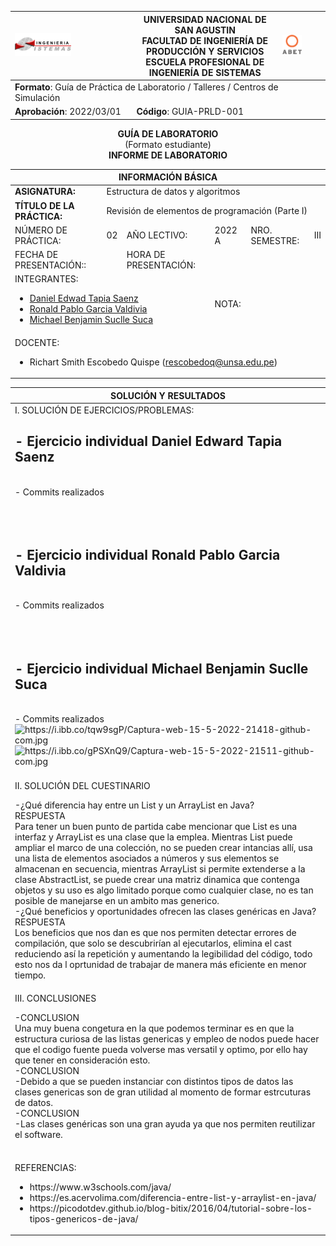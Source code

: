 <div align="center">
<table>
    <theader>
        <tr>
            <td><img src="https://github.com/rescobedoq/pw2/blob/main/epis.png?raw=true" alt="EPIS" style="width:50%; height:auto"/></td>
            <th>
                <span style="font-weight:bold;">UNIVERSIDAD NACIONAL DE SAN AGUSTIN</span><br />
                <span style="font-weight:bold;">FACULTAD DE INGENIERÍA DE PRODUCCIÓN Y SERVICIOS</span><br />
                <span style="font-weight:bold;">ESCUELA PROFESIONAL DE INGENIERÍA DE SISTEMAS</span>
            </th>
            <td><img src="https://github.com/rescobedoq/pw2/blob/main/abet.png?raw=true" alt="ABET" style="width:50%; height:auto"/></td>
        </tr>
    </theader>
    <tbody>
        <tr><td colspan="3"><span style="font-weight:bold;">Formato</span>: Guía de Práctica de Laboratorio / Talleres / Centros de Simulación</td></tr>
        <tr><td><span style="font-weight:bold;">Aprobación</span>:  2022/03/01</td><td colspan="2"><span style="font-weight:bold;">Código</span>: GUIA-PRLD-001</td></tr>
    </tbody>
</table>
</div>

<div align="center">
<span style="font-weight:bold;" colspan="6">GUÍA DE LABORATORIO</span><br />
<span>(Formato estudiante)</span>
</div>
<div align="center">
	<span style="font-weight:bold;">INFORME DE LABORATORIO</span>

<table>
		<theader>
			<tr><th colspan="6">INFORMACIÓN BÁSICA</th></tr>
		</theader>
		<tbody>
			<tr>
				<td><span style="font-weight:bold;">ASIGNATURA:</span></td>
				<td colspan="5">Estructura de datos y algoritmos</td>
			</tr>
			<tr>
				<td><span style="font-weight:bold;">TÍTULO DE LA PRÁCTICA:<span></td>
				<td colspan="5">Revisión de elementos de programación (Parte I)</td>
			</tr>
			<tr>
				<td>NÚMERO DE PRÁCTICA:</td>
				<td>02</td><td>AÑO LECTIVO:</td>
				<td>2022 A</td>
				<td>NRO. SEMESTRE:</td>
				<td>III</td>
			</tr>
			<tr>
				<td>FECHA DE PRESENTACIÓN::</td>
				<td></td>
				<td>HORA DE PRESENTACIÓN:</td>
				<td> </td>
			</tr>
			<tr>
				<td colspan="3">INTEGRANTES:
					<ul>
					<li><a href="https://github.com/Daunsa">Daniel Edwad Tapia Saenz</a></li>
					<li><a href="https://github.com/rgarciava">Ronald Pablo Garcia Valdivia</a></li>
					<li><a href="https://github.com/timysuclle3">Michael Benjamin Suclle Suca</a></li>
					</ul>
				</td>
				<td colspan="">NOTA:</td>
				<td></td>
			</tr>
			<tr>
				<td colspan="6">DOCENTE:
					<ul>
					<li>Richart Smith Escobedo Quispe (<a href="rescobedoq@unsa.edu.pe">rescobedoq@unsa.edu.pe</a>)</li>
					</ul>
				</td>
			</tr>
		</tdbody>
</table>
</div>

<div align="center">
<table>
<theader>
<tr><th colspan="6">SOLUCIÓN Y RESULTADOS</th></tr>
</theader>
<tbody>

<tr><td>I. SOLUCIÓN DE EJERCICIOS/PROBLEMAS:<br>
<h2>- Ejercicio individual Daniel Edward Tapia Saenz</h2><br>
- Commits realizados<br>	
	<img src="https://i.ibb.co/CMZDtSt/Captura-de-pantalla-2022-05-14-185617.png" alt=""><br>
	<img src="https://i.ibb.co/bLps4Vn/Captura-de-pantalla-2022-05-14-190050.png" alt="">
<br><br>
<h2>- Ejercicio individual Ronald Pablo Garcia Valdivia</h2><br>
- Commits realizados<br>	
	<img src="https://i.postimg.cc/K804zhwN/Whats-App-Image-2022-05-15-at-2-48-06-PM.jpg" alt=""><br>
<br><br>
<h2>- Ejercicio individual Michael Benjamin Suclle Suca</h2><br>
- Commits realizados<br>	
	<img src="https://i.ibb.co/tqw9sgP/Captura-web-15-5-2022-21418-github-com.jpg" alt="https://i.ibb.co/tqw9sgP/Captura-web-15-5-2022-21418-github-com.jpg"><br>
	<img src="https://i.ibb.co/gPSXnQ9/Captura-web-15-5-2022-21511-github-com.jpg" alt="https://i.ibb.co/gPSXnQ9/Captura-web-15-5-2022-21511-github-com.jpg">
<br><br>
</td></tr>
<tr><td>II. SOLUCIÓN DEL CUESTINARIO<br>

-¿Qué diferencia hay entre un List y un ArrayList en Java?<br>
RESPUESTA<br>
Para tener un buen punto de partida cabe mencionar que List es una interfaz y ArrayList es una clase que la emplea. Mientras List puede ampliar el marco de una colección, no se pueden crear intancias allí, usa una lista de elementos asociados a números y sus elementos se almacenan en secuencia, mientras ArrayList si permite extenderse a la clase AbstractList, se puede crear una matriz dinamica que contenga objetos y su uso es algo limitado porque como cualquier clase, no es tan posible de manejarse en un ambito mas generico.
<br>-¿Qué beneficios y oportunidades ofrecen las clases genéricas en Java?<br>
RESPUESTA<br>
Los beneficios que nos dan es que nos permiten detectar errores de compilación, que solo se descubrirían al ejecutarlos, elimina el cast reduciendo así la repetición y aumentando la legibilidad del código, todo esto nos da l oprtunidad de trabajar de manera más eficiente en menor tiempo.
<br></td></tr>
<tr><td>III. CONCLUSIONES<br>

-CONCLUSION<br>
Una muy buena congetura en la que podemos terminar es en que la estructura curiosa de las listas genericas y empleo de nodos puede hacer que el codigo fuente pueda volverse mas versatil y optimo, por ello hay que tener en consideración esto. <br>
-CONCLUSION<br>
-Debido a que se pueden instanciar con distintos tipos de datos las clases genericas son de gran utilidad al momento de formar estrcuturas de datos.<br>
-CONCLUSION<br>
-Las clases genéricas son una gran ayuda ya que nos permiten reutilizar el software.
<br><br></td></tr>
<tr><td colspan="6">REFERENCIAS:
<ul>
        <li>https://www.w3schools.com/java/</li>
        <li>https://es.acervolima.com/diferencia-entre-list-y-arraylist-en-java/</li>
        <li>https://picodotdev.github.io/blog-bitix/2016/04/tutorial-sobre-los-tipos-genericos-de-java/</li>
       
</ul></td></tr>	

